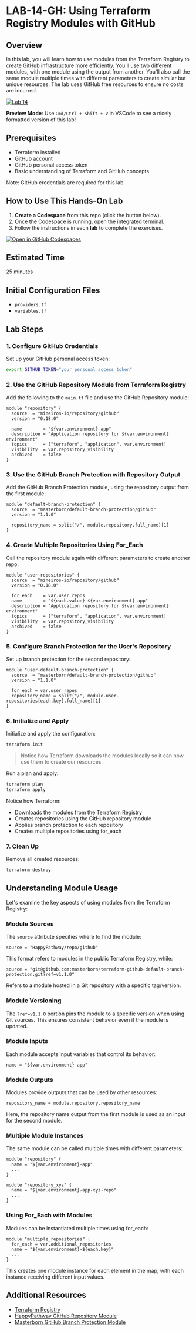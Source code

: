 # LAB-14-GH: Using Terraform Registry Modules with GitHub

## Overview
In this lab, you will learn how to use modules from the Terraform Registry to create GitHub infrastructure more efficiently. You'll use two different modules, with one module using the output from another. You'll also call the same module multiple times with different parameters to create similar but unique resources. The lab uses GitHub free resources to ensure no costs are incurred.

[![Lab 14](https://github.com/btkrausen/terraform-testing/actions/workflows/github_lab_validation.yml/badge.svg?branch=main)](https://github.com/btkrausen/terraform-testing/actions/workflows/github_lab_validation.yml)

**Preview Mode**: Use `Cmd/Ctrl + Shift + V` in VSCode to see a nicely formatted version of this lab!

## Prerequisites
- Terraform installed
- GitHub account
- GitHub personal access token
- Basic understanding of Terraform and GitHub concepts

Note: GitHub credentials are required for this lab.

## How to Use This Hands-On Lab

1. **Create a Codespace** from this repo (click the button below).  
2. Once the Codespace is running, open the integrated terminal.
3. Follow the instructions in each **lab** to complete the exercises.

[![Open in GitHub Codespaces](https://github.com/codespaces/badge.svg)](https://codespaces.new/btkrausen/terraform-codespaces)

## Estimated Time
25 minutes

## Initial Configuration Files

 - `providers.tf`
 - `variables.tf`

## Lab Steps

### 1. Configure GitHub Credentials

Set up your GitHub personal access token:

```bash
export GITHUB_TOKEN="your_personal_access_token"
```

### 2. Use the GitHub Repository Module from Terraform Registry

Add the following to the `main.tf` file and use the GitHub Repository module:

```hcl
module "repository" {
  source  = "mineiros-io/repository/github"
  version = "0.18.0"

  name        = "${var.environment}-app"
  description = "Application repository for ${var.environment} environment"
  topics      = ["terraform", "application", var.environment]
  visibility  = var.repository_visibility
  archived    = false
}
```

### 3. Use the GitHub Branch Protection with Repository Output

Add the GitHub Branch Protection module, using the repository output from the first module:

```hcl
module "default-branch-protection" {
  source  = "masterborn/default-branch-protection/github"
  version = "1.1.0"

  repository_name = split("/", module.repository.full_name)[1]
}
```

### 4. Create Multiple Repositories Using For_Each

Call the repository module again with different parameters to create another repo:

```hcl
module "user-repositories" {
  source  = "mineiros-io/repository/github"
  version = "0.18.0"

  for_each    = var.user_repos
  name        = "${each.value}-${var.environment}-app"
  description = "Application repository for ${var.environment} environment"
  topics      = ["terraform", "application", var.environment]
  visibility  = var.repository_visibility
  archived    = false
}
```

### 5. Configure Branch Protection for the User's Repository

Set up branch protection for the second repository:

```hcl
module "user-default-branch-protection" {
  source  = "masterborn/default-branch-protection/github"
  version = "1.1.0"

  for_each = var.user_repos
  repository_name = split("/", module.user-repositories[each.key].full_name)[1]
}
```

### 6. Initialize and Apply

Initialize and apply the configuration:

```bash
terraform init
```

> Notice how Terraform downloads the modules locally so it can now use them to create our resources.

Run a plan and apply:

```bash
terraform plan
terraform apply
```

Notice how Terraform:
- Downloads the modules from the Terraform Registry
- Creates repositories using the GitHub repository module
- Applies branch protection to each repository
- Creates multiple repositories using for_each

### 7. Clean Up

Remove all created resources:

```bash
terraform destroy
```

## Understanding Module Usage

Let's examine the key aspects of using modules from the Terraform Registry:

### Module Sources
The `source` attribute specifies where to find the module:
```
source = "HappyPathway/repo/github"
```
This format refers to modules in the public Terraform Registry, while:
```
source = "git@github.com:masterborn/terraform-github-default-branch-protection.git?ref=v1.1.0"
```
Refers to a module hosted in a Git repository with a specific tag/version.

### Module Versioning
The `?ref=v1.1.0` portion pins the module to a specific version when using Git sources.
This ensures consistent behavior even if the module is updated.

### Module Inputs
Each module accepts input variables that control its behavior:
```
name = "${var.environment}-app"
```

### Module Outputs
Modules provide outputs that can be used by other resources:
```
repository_name = module.repository.repository_name
```
Here, the repository name output from the first module is used as an input for the second module.

### Multiple Module Instances
The same module can be called multiple times with different parameters:
```
module "repository" {
  name = "${var.environment}-app"
  ...
}

module "repository_xyz" {
  name = "${var.environment}-app-xyz-repo"
  ...
}
```

### Using For_Each with Modules
Modules can be instantiated multiple times using for_each:
```
module "multiple_repositories" {
  for_each = var.additional_repositories
  name = "${var.environment}-${each.key}"
  ...
}
```
This creates one module instance for each element in the map, with each instance receiving different input values.

## Additional Resources

- [Terraform Registry](https://registry.terraform.io/)
- [HappyPathway GitHub Repository Module](https://registry.terraform.io/modules/HappyPathway/repo/github/latest)
- [Masterborn GitHub Branch Protection Module](https://github.com/masterborn/terraform-github-default-branch-protection)